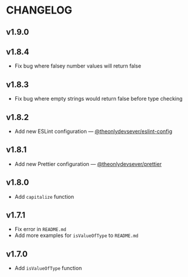 # CHANGELOG

## v1.9.0

## v1.8.4

-   Fix bug where falsey number values will return false

## v1.8.3

-   Fix bug where empty strings would return false before type checking

## v1.8.2

-   Add new ESLint configuration &mdash; [@theonlydevsever/eslint-config](https://www.npmjs.com/package/@theonlydevsever/eslint-config)

## v1.8.1

-   Add new Prettier configuration &mdash; [@theonlydevsever/prettier](https://www.npmjs.com/package/@theonlydevsever/prettier)

## v1.8.0

-   Add `capitalize` function

## v1.7.1

-   Fix error in `README.md`
-   Add more examples for `isValueOfType` to `README.md`

## v1.7.0

-   Add `isValueOfType` function
